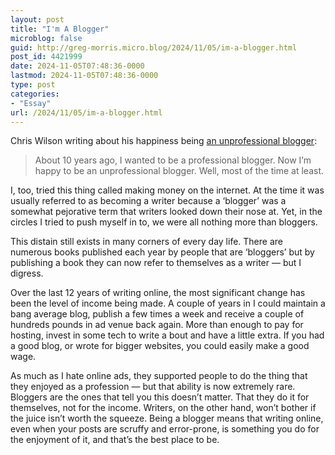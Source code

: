 ```yaml
---
layout: post
title: "I'm A Blogger"
microblog: false
guid: http://greg-morris.micro.blog/2024/11/05/im-a-blogger.html
post_id: 4421999
date: 2024-11-05T07:48:36-0000
lastmod: 2024-11-05T07:48:36-0000
type: post
categories:
- "Essay"
url: /2024/11/05/im-a-blogger.html
---
```

Chris Wilson writing about his happiness being [an unprofessional blogger](https://chrisjwilson.me/2019/10/25/im-an-unprofessional.html): 

> About 10 years ago, I wanted to be a professional blogger. Now I’m happy to be an unprofessional blogger. Well, most of the time at least.

I, too, tried this thing called making money on the internet. At the time it was usually referred to as becoming a writer because a ‘blogger’ was a somewhat pejorative term that writers looked down their nose at. Yet, in the circles I tried to push myself in to, we were all nothing more than bloggers.

This distain still exists in many corners of every day life. There are numerous books published each year by people that are ‘bloggers’ but by publishing a book they can now refer to themselves as a writer — but I digress.

Over the last 12 years of writing online, the most significant change has been the level of income being made. A couple of years in I could maintain a bang average blog, publish a few times a week and receive a couple of hundreds pounds in ad venue back again. More than enough to pay for hosting, invest in some tech to write a bout and have a little extra. If you had a good blog, or wrote for bigger websites, you could easily make a good wage.

As much as I hate online ads, they supported people to do the thing that they enjoyed as a profession — but that ability is now extremely rare. Bloggers are the ones that tell you this doesn’t matter. That they do it for themselves, not for the income. Writers, on the other hand, won’t bother if the juice isn’t worth the squeeze. Being a blogger means that writing online, even when your posts are scruffy and error-prone, is something you do for the enjoyment of it, and that’s the best place to be. 

